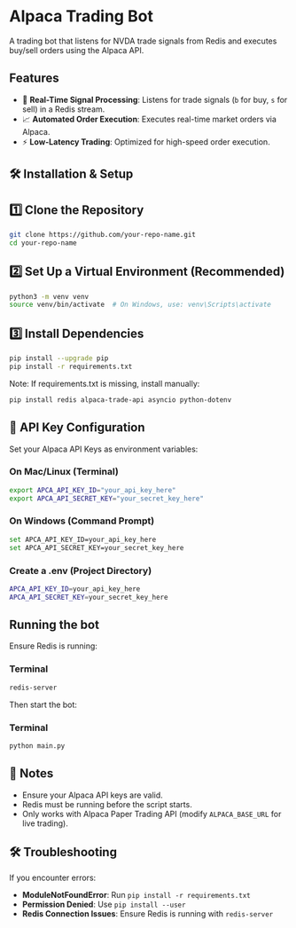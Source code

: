 # Alpaca Trading Bot

A trading bot that listens for NVDA trade signals from Redis and executes buy/sell orders using the Alpaca API.


## Features
- 📡 **Real-Time Signal Processing**: Listens for trade signals (`b` for buy, `s` for sell) in a Redis stream.  
- 📈 **Automated Order Execution**: Executes real-time market orders via Alpaca.  
- ⚡ **Low-Latency Trading**: Optimized for high-speed order execution.  



## 🛠 Installation & Setup

## 1️⃣ Clone the Repository
```bash
git clone https://github.com/your-repo-name.git
cd your-repo-name
```

## 2️⃣ Set Up a Virtual Environment (Recommended)
```bash
python3 -m venv venv
source venv/bin/activate  # On Windows, use: venv\Scripts\activate
```

## 3️⃣ Install Dependencies
```bash
pip install --upgrade pip
pip install -r requirements.txt
```

Note: If requirements.txt is missing, install manually:

```bash
pip install redis alpaca-trade-api asyncio python-dotenv
```


## 🔑 API Key Configuration

Set your Alpaca API Keys as environment variables:

### On Mac/Linux (Terminal)
```bash
export APCA_API_KEY_ID="your_api_key_here"
export APCA_API_SECRET_KEY="your_secret_key_here"
```

### On Windows (Command Prompt)
```bash
set APCA_API_KEY_ID=your_api_key_here
set APCA_API_SECRET_KEY=your_secret_key_here
```

### Create a .env (Project Directory)
```bash
APCA_API_KEY_ID=your_api_key_here
APCA_API_SECRET_KEY=your_secret_key_here
```


## Running the bot

Ensure Redis is running:

### Terminal
```bash
redis-server
```

Then start the bot:
### Terminal
```bash
python main.py
```


## 📌 Notes
- Ensure your Alpaca API keys are valid.
- Redis must be running before the script starts.
- Only works with Alpaca Paper Trading API (modify `ALPACA_BASE_URL` for live trading).

## 🛠 Troubleshooting

If you encounter errors:

- **ModuleNotFoundError**: Run `pip install -r requirements.txt`
- **Permission Denied**: Use `pip install --user`
- **Redis Connection Issues**: Ensure Redis is running with `redis-server`


